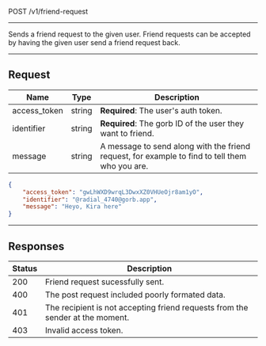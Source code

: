 POST /v1/friend-request

---

Sends a friend request to the given user. Friend requests can be accepted by having the given user send a friend request back.

---

## Request

| Name         | Type   | Description                                                                                    |
| ------------ | ------ | ---------------------------------------------------------------------------------------------- |
| access_token | string | **Required**: The user's auth token.                                                           |
| identifier   | string | **Required**: The gorb ID of the user they want to friend.                                     |
| message      | string | A message to send along with the friend request, for example to find to tell them who you are. |

```json
{
    "access_token": "gwLhWXD9wrqL3DwxXZ0VHUeOjr8am1yO",
    "identifier": "@radial_4740@gorb.app",
    "message": "Heyo, Kira here"
}
```

---

## Responses

| Status | Description                                                                   |
| ------ | ----------------------------------------------------------------------------- |
| 200    | Friend request sucessfully sent.                                              |
| 400    | The post request included poorly formated data.                               |
| 401    | The recipient is not accepting friend requests from the sender at the moment. |
| 403    | Invalid access token.                                                         |